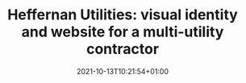 ---
title: "Heffernan Utilities: visual identity and website for a multi-utility contractor"
date: 2021-10-13T10:21:54+01:00
draft: false
description: "Creating a visual identity, brand guidelines and marketing website for a family run multi-utility contractor based in the North of England."
slug: "heffernan-utilities"
topics: ["Case Study"]
keywords: ["visual identity design", "branding", "website design", "website developement"]
syndicate: "false"
layout: "project"
blocks:
  - template: "hero"
    image: "/v1634117838/hc/heffernan-utilities-cover.jpg"
    image_caption: "Nº01 On site with Heffernan Utilities"
    image_alt: "Roadworker in high-visability jacket and white hard hat  laying water pipes"
    image_ratio: "wide"
  - template: "body-copy"
    heading: "Overview"
    content: "<p>Multi-utility contractor Heffernan Utilities provide Water, Gas and Electricity services across England.</p><p>Over the years, the business has built a strong reputation among existing clients. However, their existing identity – and off the peg Wordpress theme – failed to convey the value of their offering, their experience and expertise.</p><p>During the first Covid-19 lockdown, the Heffernan Utilities team reached out with an aim to move the business forward and win larger contracts.</p>"
  - template: "body-copy"
    heading: "Key objectives"
    content: "<p>Project objectives were defined as:</p><p><strong>1. Create a respectable visual identity</strong>, suitable for a variety of applications, both online and offline.</p>
    <p><strong>2. Design and build a professional website</strong> to clearly present Heffernan Utilities core offer and demonstrate credibility.</p>
    <p><strong>3. Create documentation and marketing material</strong>, including a website management guide, brand guidelines, business card templates and a bi-fold brochure for prospective clients.</p>"
  - template: "body-copy"
    heading: "Visual Identity"
    content: "<p>Part of the identity project involved changing the brand name from ‘LJH Utilities’ to ‘Heffernan Utilities’. However, there were concerns this change might confuse existing clients.</p><p>To help prevent this we began with the existing colour palette. Although it felt flat and uninspiring, we agreed the colours were heading in the right direction. With a few tweaks we were able to develop a vibrant palette, which remained familiar to existing clients and well suited to the industry. </p>"
  - template: "image-grid-two"
    image_one: "/v1634125168/hc/heffernan-utilities-original-colour-palette.png"
    image_one_caption: "Nº02 Original colour palette"
    image_one_alt: "Original colour palette"
    image_two: "/v1634125168/hc/heffernan-utilities-updated-colour-palette.png"
    image_two_caption: "Nº03 Updated colour palette"
    image_two_alt: "Updated colour palette"
    image_ratio: "landscape"
  - template: "body-copy"
    content: "<p>By using an L and J in the logomark – to form the upper stems and cross bar of the H – we made a subtle nod to the original business name, without having to spell it out in the logotype. </p><p>We settled on Source Sans Pro for the lead typeface. Primarily for it’s flexibility in weights and styles, but also for it’s familiarity. It’s a solid workhorse, so was ideal for our needs. Source Code Pro is used sparingly, as the secondary typeface.</p>"
  - template: "image-grid-two"
    image_one: "/v1634125393/hc/heffernan-utilities-logo-lockup-logomark-fill.png"
    image_one_caption: "Nº04 Heffernan Utilities Logo lockup"
    image_one_alt: "Heffernan Utilities Logo lockup"
    image_two: "/v1634125168/hc/heffernan-utilities-typography-mobile.png"
    image_two_caption: "Nº05 Typographic system (for small screens)"
    image_two_alt: "Typography system for small screens"
    image_ratio: "landscape"
  - template: "body-copy"
    heading: "Website design"
    content: "<p>With a clear idea of the content, a site map was created to plan  website structure and visualise a visitors journey through the website.</p>"
  - template: "image-full"
    image: "/v1634126308/hc/heffernan-utilities-sitemap.png"
    image_caption: "Nº06 Sitemap"
    image_alt: "Heffernan Utilities sitemap"
    image_ratio: "wide"
  - template: "body-copy"
    content: "<p>With most site visitors looking for more information about the business, it made sense to create a dedicated landing page for each service. This also made sense from an SEO perspective.</p><p>A top level <em>work</em> section allows content editors to publish case studies of recent projects and testimonials from previous clients. This is designed to build confidence and give potential clients an idea of business capabilities.</p><p>An accreditations page shows visitors the business is recognised within the industry and working to industry standards.</p>"
  - template: "body-copy"
    heading: "Wireframing"
    content: "<p>Using the site map as a guide, we quickly built out low fidelity mockups to translate the site map into page layouts, without getting hung up on the details.</p><p>A modular homepage was designed to allow the team to outline business capabilities and create promo sections to highlight the value proposition of the business.</p>"
  - template: "image-full"
    image: "/v1634201420/hc/heffernan-utilities-lo-fi-mockup.png"
    image_caption: "Nº07 Lo-fi website mockups"
    image_alt: "Heffernan Utilities sitemap"
    image_ratio: "wide"
  - template: "image-full"
    image: "/v1634201420/hc/heffernan-utilities-lo-fi-mockup-2.png"
    image_caption: "Nº08 Lo-fi website mockups"
    image_alt: "Heffernan Utilities sitemap"
    image_ratio: "wide"
  - template: "body-copy"
    heading: "Hi-fidelity prototyping"
    content: "<p>Fleshing out the mockups helped visualise the final design, colour palette and imagery, as it would appear on the finished website. Making the prototype clickable allowed us to navigate the pages, test flows and get a feel for the final website. From here we could iron out any issues before development stage.</p>"
  - template: "image-full"
    image: "/v1634136506/hc/heffernan-utilities-hi-fi-mockup.jpg"
    image_caption: "Nº09 Hi-fi website mockups"
    image_alt: "Heffernan Utilities sitemap"
    image_ratio: "wide"
  - template: "image-full"
    image: "/v1634136505/hc/heffernan-utilities-hi-fi-mockup-2.jpg"
    image_caption: "Nº10 Hi-fi website mockups"
    image_alt: "Heffernan Utilities sitemap"
    image_ratio: "wide"
  - template: "image-full"
    image: "/v1634136506/hc/heffernan-utilities-hi-fi-mockup-3.jpg"
    image_caption: "Nº11 Hi-fi website mockups"
    image_alt: "Heffernan Utilities sitemap"
    image_ratio: "wide"
  - template: "body-copy"
    heading: "Website development"
    content: "<p>It was expected updates to the website would be infrequent. Therefore, we agreed the website should be as easy to manage as possible and cost effective to maintain.</p><p>We decided the best approach was to move away from Wordpress, and instead opt for a more robust static page approach.</p>"
  - template: "image-grid-four"
    image_one: "/v1634139926/hc/hugo.png"
    image_one_caption: "Nº12 Hugo"
    image_one_alt: "GoHugo Logo"
    image_two: "/v1634139926/hc/forestry.png"
    image_two_caption: "Nº13 Forestry"
    image_two_alt: "Forestry CMS Logo"
    image_three: "/v1634139926/hc/netlify.png"
    image_three_caption: "Nº14 Netlify"
    image_three_alt: "Netlify Logo"
    image_four: "/v1634139926/hc/cloudinary.png"
    image_four_caption: "Nº15 Cloudinary"
    image_four_alt: "Cloudinary Logo"
    image_ratio: "square"
  - template: "body-copy"
    content: "<p><a href='https://gohugo.io/' target='_blank'>Hugo</a> is the perfect tool for a content based marketing website like this. It’s lightweight, fast and reliable, and requires almost zero maintenance. No plugins to manage or versions to update. It just works, and will continue to do so.</p><p><a href='https://forestry.io/' target='_blank'>Forestry</a> was our choice for CMS. It’s as simple as it gets, allowing content editors to commit markdown files directly to a Git repository, via a familiar content management interface.</p><p><a href='https://www.netlify.com/' target='_blank'>Netlify</a> allows us to host the website for free and keep ongoing costs to an absolute minimum. Netlify handles the CDN, deployment and contact form submissions – which are then sent to the team by email.</p> 
    <p><a href='https://cloudinary.com/' target='_blank'>Cloudinary</a> takes care of media content, helping us to deliver optimised images at the correct size for the context. For a website of this size we stay well within Cloudinary’s free tier.</p>"
  - template: "body-copy"
    heading: "Performance optimisations"
    content: "<p>I was able to make a number of performance optimisations to ensure the website loads as fast as possible, regardless of the device used or quality of internet connection.</p><p>These optimisations included:</p>
      <ul>
        <li>Self-hosting webfonts</li>
        <li>Removing third-party scripts</li>
        <li>Replacing jQuery with plain JavaScript</li>
        <li>Delivering responsive images to ensure optimised image sizes</li>
        <li>Serving next-gen image formats (AVIF & WebP)</li>
        <li>Using image placeholder to minimise cumulative layout shift</li>
        <li>Using lazy-loading to defer images outside of the viewport</li>
      </ul>
      <p>Testing the updated website using <a href='https://developers.google.com/web/tools/lighthouse/' target='_blank'>Google’s Lighthouse audit tool</a> shows over a 30% improvement in overall performance. </p>"
  - template: "image-grid-two"
    image_one: "/v1634140524/hc/heffernan-utilities-lighthouse-score-before.png"
    image_one_caption: "Nº16 Before performance optimisation"
    image_one_alt: "Lighthouse score before performance optimisation"
    image_two: "/v1634140524/hc/heffernan-utilities-lighthouse-score-after.png"
    image_two_caption: "Nº17 After performance optimisation"
    image_two_alt: "Lighthouse score after performance optimisation"
    image_ratio: "landscape"
  - template: "body-copy"
    heading: "Guidelines"
    content: "<p>One of the project requirements was to provide direction on both how to use the brand deliverables, and how to manage website content.</p><h3>Brand guide</h3><p>I built <a href='http://ljhutilities-brand.netlify.app/' target='_blank'>a brand guidelines microsite</a>, again using Hugo, to offer guidance about brand colours, typography and logo use. The guidelines also ensure brand deliverables are easy to access and download.</p>"
  - template: "image-grid-two"
    image_one: "/v1634204909/hc/heffernan-utilities-brand-guidelines.jpg"
    image_one_caption: "Nº18 Heffernan Utilities Brand Guidelines homepage"
    image_one_alt: "Heffernan Utilities Brand Guidelines homepage"
    image_two: "/v1634204909/hc/heffernan-utilities-brand-guidelines-2.jpg"
    image_two_caption: "Nº19 Heffernan Utilities Brand Guidelines logo"
    image_two_alt: "Heffernan Utilities Brand Guidelines logo"
    image_ratio: "landscape"
  - template: "body-copy"
    content: "<h3>CMS Guide</h3><p>Using Notion, I wrote <a href='https://substantial-search-fa6.notion.site/Heffernan-Utilities-CMS-Guide-c7381e6aaa024a62aeda59bfdcc57ef6' target='_blank'>a short CMS guide</a> to help onboard editors with website management and explain how to use Forestry to publish content.</p>"
  - template: "body-copy"
    heading: "Print material"
    content: "<p>To complete the project I helped create business cards templates and a bi-fold brochure to hand out to prospective clients.</p><p>I’m not a print designer by any stretch, but when working with small teams I’ll often help create basic deliverables for print. This saved the team the hassle of havng to bring another designer on board.</p>"
  - template: "image-grid-two"
    image_one: "/v1634218439/hc/heffernan-utilities-business-cards.jpg"
    image_one_caption: "Nº20 Heffernan Utilities Business Cards"
    image_one_alt: "Heffernan Utilities Logo lockup"
    image_two: "/v1634218439/hc/heffernan-utilities-brochure.jpg"
    image_two_caption: "Nº21 Bi-fold brochure"
    image_two_alt: "Typography system for small screens"
    image_ratio: "landscape"
  - template: "body-copy"
    heading: "Summary"
    content: "<p>Within 4 weeks we were able to complete the identity work and design and code the website, from scratch. Taking Heffernan utilities web presence from a generic unbranded Wordpress theme to a recognisable multi-utility brand.</p><p>By choosing a simple static site approach and optimising the website for Google’s <a href='https://web.dev/vitals/' target=''>Core Web Vitals</a>, we were able to improve website performance and boost search ranking – all whilst keeping ongoing costs to a minimum.</p><p>At this point the work has only just begun.</p> <p>In order to win new clients it’s vital to drive traffic to the website. This can be done over time via a well defined content markerting and social media strategy. However, in the short term, the best option for the business might well be to focus on targeted marketing using Adwords.</p><p>Other easy wins include setting up a <a href='https://www.google.co.uk/business/' target='_blank'>Business Profile</a> on Google or integrating live-chat software to engage with visitors, gather feedback and offer support.</p><p>If you need help with anything you see here, then <a href='mailto:studio@harrycresswell.com'>please get in touch</a>.</p>"
  - template: "link-big"
    link_text: "ljhutilities.com"
    link_url: "https://ljhutilities.com/"
---